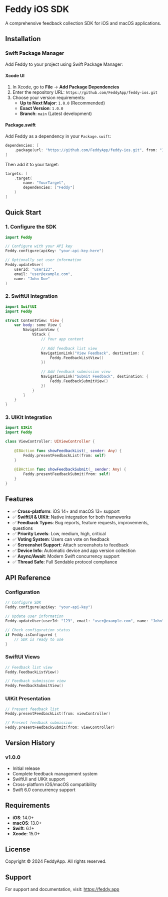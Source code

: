 # Feddy iOS SDK

A comprehensive feedback collection SDK for iOS and macOS applications.

## Installation

### Swift Package Manager

Add Feddy to your project using Swift Package Manager:

#### Xcode UI
1. In Xcode, go to **File** → **Add Package Dependencies**
2. Enter the repository URL: `https://github.com/FeddyApp/feddy-ios.git`
3. Choose your version requirements:
   - **Up to Next Major**: `1.0.0` (Recommended)
   - **Exact Version**: `1.0.0`
   - **Branch**: `main` (Latest development)

#### Package.swift
Add Feddy as a dependency in your `Package.swift`:

```swift
dependencies: [
    .package(url: "https://github.com/FeddyApp/feddy-ios.git", from: "1.0.0")
]
```

Then add it to your target:

```swift
targets: [
    .target(
        name: "YourTarget",
        dependencies: ["Feddy"]
    )
]
```

## Quick Start

### 1. Configure the SDK

```swift
import Feddy

// Configure with your API key
Feddy.configure(apiKey: "your-api-key-here")

// Optionally set user information
Feddy.updateUser(
    userId: "user123",
    email: "user@example.com", 
    name: "John Doe"
)
```

### 2. SwiftUI Integration

```swift
import SwiftUI
import Feddy

struct ContentView: View {
    var body: some View {
        NavigationView {
            VStack {
                // Your app content
                
                // Add feedback list view
                NavigationLink("View Feedback", destination: {
                    Feddy.FeedbackListView()
                })
                
                // Add feedback submission view
                NavigationLink("Submit Feedback", destination: {
                    Feddy.FeedbackSubmitView()
                })
            }
        }
    }
}
```

### 3. UIKit Integration

```swift
import UIKit
import Feddy

class ViewController: UIViewController {
    
    @IBAction func showFeedbackList(_ sender: Any) {
        Feddy.presentFeedbackList(from: self)
    }
    
    @IBAction func showFeedbackSubmit(_ sender: Any) {
        Feddy.presentFeedbackSubmit(from: self)
    }
}
```

## Features

- ✅ **Cross-platform**: iOS 14+ and macOS 13+ support
- ✅ **SwiftUI & UIKit**: Native integration for both frameworks
- ✅ **Feedback Types**: Bug reports, feature requests, improvements, questions
- ✅ **Priority Levels**: Low, medium, high, critical
- ✅ **Voting System**: Users can vote on feedback
- ✅ **Screenshot Support**: Attach screenshots to feedback
- ✅ **Device Info**: Automatic device and app version collection
- ✅ **Async/Await**: Modern Swift concurrency support
- ✅ **Thread Safe**: Full Sendable protocol compliance

## API Reference

### Configuration

```swift
// Configure SDK
Feddy.configure(apiKey: "your-api-key")

// Update user information
Feddy.updateUser(userId: "123", email: "user@example.com", name: "John")

// Check configuration status
if Feddy.isConfigured {
    // SDK is ready to use
}
```

### SwiftUI Views

```swift
// Feedback list view
Feddy.FeedbackListView()

// Feedback submission view  
Feddy.FeedbackSubmitView()
```

### UIKit Presentation

```swift
// Present feedback list
Feddy.presentFeedbackList(from: viewController)

// Present feedback submission
Feddy.presentFeedbackSubmit(from: viewController)
```

## Version History

### v1.0.0
- Initial release
- Complete feedback management system
- SwiftUI and UIKit support
- Cross-platform iOS/macOS compatibility
- Swift 6.0 concurrency support

## Requirements

- **iOS**: 14.0+
- **macOS**: 13.0+
- **Swift**: 6.1+
- **Xcode**: 15.0+

## License

Copyright © 2024 FeddyApp. All rights reserved.

## Support

For support and documentation, visit: https://feddy.app
